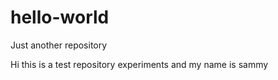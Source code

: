 # hello-world
Just another repository

Hi this is a test repository experiments and my name is sammy
